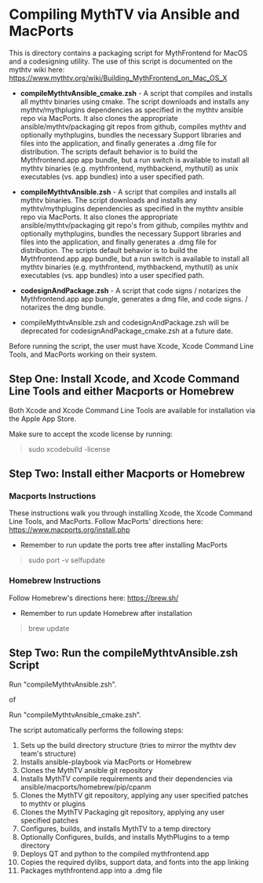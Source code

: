 # Compiling MythTV via Ansible and MacPorts
This is directory contains a packaging script for MythFrontend for MacOS and a codesigning utility.
The use of this script is documented on the mythtv wiki here:
https://www.mythtv.org/wiki/Building_MythFrontend_on_Mac_OS_X

* **compileMythtvAnsible_cmake.zsh** - A script that compiles and installs all mythtv binaries using cmake. The script downloads and installs any mythtv/mythplugins dependencies as specified in the mythtv ansible repo via MacPorts.  It also clones the appropriate ansible/mythtv/packaging git repos from github, compiles mythtv and optionally mythplugins, bundles the necessary Support libraries and files into the application, and finally generates a .dmg file for distribution.  The scripts default behavior is to build the Mythfrontend.app app bundle, but a run switch
is available to install all mythtv binaries (e.g. mythfrontend, mythbackend, mythutil) as unix executables (vs. app bundles) into a user specified path.

* **compileMythtvAnsible.zsh** - A script that compiles and installs all mythtv binaries. The script downloads and installs any mythtv/mythplugins dependencies as specified in the mythtv ansible repo via MacPorts.  It also clones the appropriate ansible/mythtv/packaging git repo's from github, compiles mythtv and optionally mythplugins, bundles the necessary Support libraries and files into the application, and finally generates a .dmg file for distribution.  The scripts default behavior is to build the Mythfrontend.app app bundle, but a run switch
is available to install all mythtv binaries (e.g. mythfrontend, mythbackend, mythutil) as unix executables (vs. app bundles) into a user specified path.

* **codesignAndPackage.zsh** - A script that code signs / notarizes the Mythfrontend.app app bungle, generates a dmg file, and code signs. / notarizes the dmg bundle.

* compileMythtvAnsible.zsh and codesignAndPackage.zsh will be deprecated for codesignAndPackage_cmake.zsh at a future date.

Before running the script, the user must have Xcode, Xcode Command Line Tools, and MacPorts
working on their system.

## Step One: Install Xcode, and Xcode Command Line Tools and either Macports or Homebrew
Both Xcode and Xcode Command Line Tools are available for installation via the Apple App Store.

Make sure to accept the xcode license by running:
>  sudo xcodebuild -license

## Step Two: Install either Macports or Homebrew
### Macports Instructions
These instructions walk you through installing Xcode, the Xcode Command Line Tools, and MacPorts.
Follow MacPorts' directions here: https://www.macports.org/install.php

* Remember to run update the ports tree after installing MacPorts
> sudo port -v selfupdate

### Homebrew Instructions
Follow Homebrew's directions here: https://brew.sh/

* Remember to run update Homebrew after installation
> brew update

## Step Two: Run the compileMythtvAnsible.zsh Script
Run "compileMythtvAnsible.zsh".

  of

Run "compileMythtvAnsible_cmake.zsh".

The script automatically performs the following steps:
1. Sets up the build directory structure (tries to mirror the mythtv dev team's structure)
1. Installs ansible-playbook via MacPorts or Homebrew
1. Clones the MythTV ansible git repository
1. Installs MythTV compile requirements and their dependencies via ansible/macports/homebrew/pip/cpanm
1. Clones the MythTV git repository, applying any user specified patches to mythtv or plugins
1. Clones the MythTV Packaging git repository, applying any user specified patches
1. Configures, builds, and installs MythTV to a temp directory
1. Optionally Configures, builds, and installs MythPlugins to a temp directory
1. Deploys QT and python to the compiled mythfrontend.app
1. Copies the required dylibs, support data, and fonts into the app linking
1. Packages mythfrontend.app into a .dmg file
